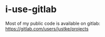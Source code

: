 # i-use-gitlab
Most of my public code is available on gitlab: https://gitlab.com/users/justke/projects
